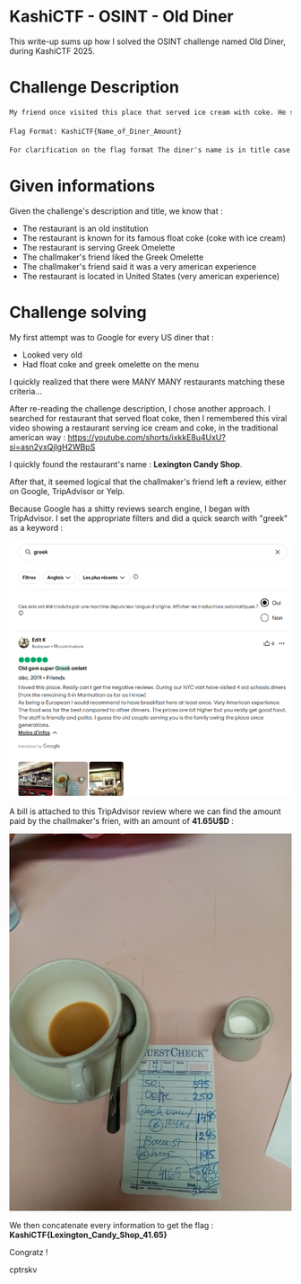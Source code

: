# KashiCTF - OSINT - Old Diner

This write-up sums up how I solved the OSINT challenge named Old Diner, during KashiCTF 2025.

# Challenge Description

```txt
My friend once visited this place that served ice cream with coke. He said he had the best Greek omlette of his life and called it a very american experience. Can you find the name of the diner and the amount he paid?

Flag Format: KashiCTF{Name_of_Diner_Amount}

For clarification on the flag format The diner's name is in title case with spaces replaced by underscores. The amount is without currency sign, and in decimal, correct to two decimal places, i.e. KashiCTF{Full_Diner_Name_XX.XX}

```

# Given informations

Given the challenge's description and title, we know that :

* The restaurant is an old institution
* The restaurant is known for its famous float coke (coke with ice cream)
* The restaurant is serving Greek Omelette
* The challmaker's friend liked the Greek Omelette
* The challmaker's friend said it was a very american experience
* The restaurant is located in United States (very american experience)

# Challenge solving

My first attempt was to Google for every US diner that :
* Looked very old
* Had float coke and greek omelette on the menu

I quickly realized that there were MANY MANY restaurants matching these criteria...

After re-reading the challenge description, I chose another approach. 
I searched for restaurant that served float coke, then I remembered this viral video showing a restaurant serving ice cream and coke, in the traditional american way : https://youtube.com/shorts/ixkkE8u4UxU?si=asn2yxQjlgH2WBpS

I quickly found the restaurant's name : **Lexington Candy Shop**.

After that, it seemed logical that the challmaker's friend left a review, either on Google, TripAdvisor or Yelp.

Because Google has a shitty reviews search engine, I began with TripAdvisor.
I set the appropriate filters and did a quick search with "greek" as a keyword :

![Tripadvisor](./tripadvisor.png)

A bill is attached to this TripAdvisor review where we can find the amount paid by the challmaker's frien, with an amount of **41.65U$D** : 

![Bill](./note.jpg)

We then concatenate every information to get the flag :
**KashiCTF{Lexington_Candy_Shop_41.65}**

Congratz !

cptrskv
